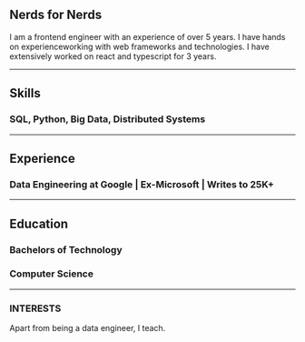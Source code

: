 ## Nerds for Nerds

I am a frontend engineer with an experience of over 5 years. I have hands on experienceworking with web frameworks and technologies. I have extensively worked on react and typescript for 3 years.

---

## Skills

### SQL, Python, Big Data, Distributed Systems
---

## Experience

### Data Engineering at Google | Ex-Microsoft | Writes to 25K+

---

## Education

### **Bachelors of Technology**
### Computer Science


---

### INTERESTS
Apart from being a data engineer, I teach. 
